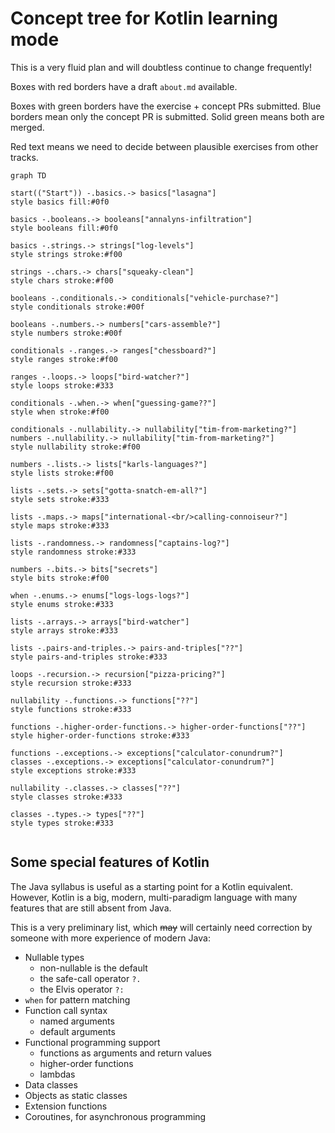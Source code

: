# Concept tree for Kotlin learning mode

This is a very fluid plan and will doubtless continue to change frequently!

Boxes with red borders have a draft `about.md` available.

Boxes with green borders have the exercise + concept PRs submitted.
Blue borders mean only the concept PR is submitted.
Solid green means both are merged.

Red text means we need to decide between plausible exercises from other tracks.

```mermaid
graph TD
    
start(("Start")) -.basics.-> basics["lasagna"]
style basics fill:#0f0

basics -.booleans.-> booleans["annalyns-infiltration"]
style booleans fill:#0f0

basics -.strings.-> strings["log-levels"]
style strings stroke:#f00

strings -.chars.-> chars["squeaky-clean"]
style chars stroke:#f00

booleans -.conditionals.-> conditionals["vehicle-purchase?"]
style conditionals stroke:#00f

booleans -.numbers.-> numbers["cars-assemble?"]
style numbers stroke:#00f

conditionals -.ranges.-> ranges["chessboard?"]
style ranges stroke:#f00

ranges -.loops.-> loops["bird-watcher?"]
style loops stroke:#333

conditionals -.when.-> when["guessing-game??"]
style when stroke:#f00

conditionals -.nullability.-> nullability["tim-from-marketing?"]
numbers -.nullability.-> nullability["tim-from-marketing?"]
style nullability stroke:#f00

numbers -.lists.-> lists["karls-languages?"]
style lists stroke:#f00

lists -.sets.-> sets["gotta-snatch-em-all?"]
style sets stroke:#333

lists -.maps.-> maps["international-<br/>calling-connoiseur?"]
style maps stroke:#333

lists -.randomness.-> randomness["captains-log?"]
style randomness stroke:#333

numbers -.bits.-> bits["secrets"]
style bits stroke:#f00

when -.enums.-> enums["logs-logs-logs?"]
style enums stroke:#333

lists -.arrays.-> arrays["bird-watcher"]
style arrays stroke:#333

lists -.pairs-and-triples.-> pairs-and-triples["??"]
style pairs-and-triples stroke:#333

loops -.recursion.-> recursion["pizza-pricing?"]
style recursion stroke:#333

nullability -.functions.-> functions["??"]
style functions stroke:#333

functions -.higher-order-functions.-> higher-order-functions["??"]
style higher-order-functions stroke:#333

functions -.exceptions.-> exceptions["calculator-conundrum?"]
classes -.exceptions.-> exceptions["calculator-conundrum?"]
style exceptions stroke:#333

nullability -.classes.-> classes["??"]
style classes stroke:#333

classes -.types.-> types["??"]
style types stroke:#333


```


## Some special features of Kotlin

The Java syllabus is useful as a starting point for a Kotlin equivalent.
However, Kotlin is a big, modern, multi-paradigm language with many features that are still absent from Java.

This is a very preliminary list, which ~~may~~ will certainly need correction by someone with more experience of modern Java:

- Nullable types
  - non-nullable is the default 
  - the safe-call operator `?.`
  - the Elvis operator `?:`
- `when` for pattern matching
- Function call syntax
  - named arguments
  - default arguments
- Functional programming support
  - functions as arguments and return values
  - higher-order functions 
  - lambdas
- Data classes
- Objects as static classes
- Extension functions
- Coroutines, for asynchronous programming



